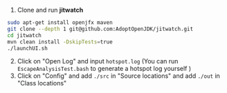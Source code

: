 1. Clone and run **jitwatch**

```bash
sudo apt-get install openjfx maven       
git clone --depth 1 git@github.com:AdoptOpenJDK/jitwatch.git
cd jitwatch
mvn clean install -DskipTests=true
./launchUI.sh
```

2. Click on "Open Log" and input `hotspot.log` (You can run `EscapeAnalysisTest.bash` to generate a hotspot log yourself )
3. Click on "Config" and add `./src` in "Source locations" and add `./out` in "Class locations"
